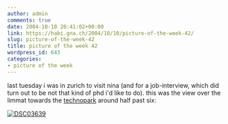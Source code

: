 ```yaml
---
author: admin
comments: true
date: 2004-10-10 20:41:02+00:00
link: https://habi.gna.ch/2004/10/10/picture-of-the-week-42/
slug: picture-of-the-week-42
title: picture of the week 42
wordpress_id: 643
categories:
- picture of the week
---
```


last tuesday i was in zurich to visit nina (and for a job-interview, which did turn out to be not that kind of phd i'd like to do).
this was the view over the limmat towards the [technopark](http://map.search.ch/zuerich/technoparkstr) around half past six:

[![DSC03639](https://habi.gna.ch/blog/images/DSC03639-tm.jpg)](https://habi.gna.ch/blog/images/DSC03639.JPG)
